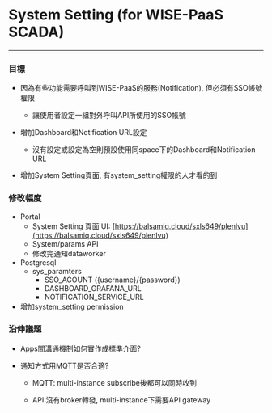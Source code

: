 # System Setting \(for WISE-PaaS SCADA\)

---

### 目標

* 因為有些功能需要呼叫到WISE-PaaS的服務\(Notification\), 但必須有SSO帳號權限

  * 讓使用者設定一組對外呼叫API所使用的SSO帳號

* 增加Dashboard和Notification URL設定

  * 沒有設定或設定為空則預設使用同space下的Dashboard和Notification URL

* 增加System Setting頁面, 有system\_setting權限的人才看的到

### 

### 修改幅度

* Portal
  * System Setting 頁面 UI: [https://balsamiq.cloud/sxls649/plenlvu](https://balsamiq.cloud/sxls649/plenlvu)
  * System/params API
  * 修改完通知dataworker
* Postgresql
  * sys\_paramters
    * SSO\_ACOUNT \({username}/{password}\)
    * DASHBOARD\_GRAFANA\_URL
    * NOTIFICATION\_SERVICE\_URL
* 增加system\_setting permission

### 

### 沿伸議題

* Apps間溝通機制如何實作成標準介面?

* 通知方式用MQTT是否合適?

  * MQTT: multi-instance subscribe後都可以同時收到

  * API:沒有broker轉發, multi-instance下需要API gateway



